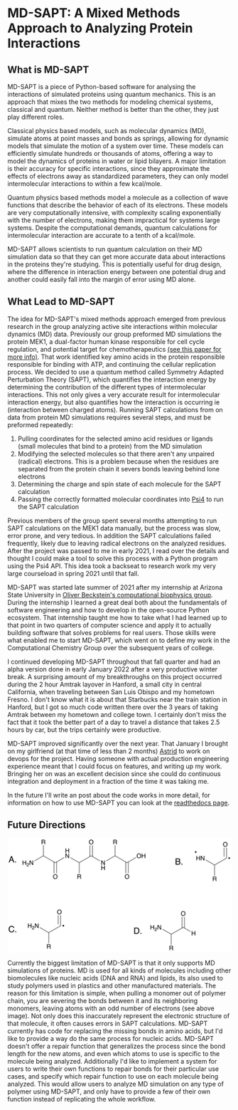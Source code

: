# MD-SAPT: A Mixed Methods Approach to Analyzing Protein Interactions

## What is MD-SAPT

MD-SAPT is a piece of Python-based software for analysing the interactions of simulated proteins using quantum mechanics.
This is an approach that mixes the two methods for modeling chemical systems, classical and quantum.
Neither method is better than the other, they just play different roles.


Classical physics based models, such as molecular dynamics (MD), simulate atoms at point masses and bonds as springs, allowing for dynamic models that simulate the motion of a system over time.
These models can efficiently simulate hundreds or thousands of atoms, offering a way to model the dynamics of proteins in water or lipid bilayers.
A major limitation is their accuracy for specific interactions, since they approximate the effects of electrons away as standardized parameters, they can only model intermolecular interactions to within a few kcal/mole.

Quantum physics based methods model a molecule as a collection of wave functions that describe the behavior of each of its electrons.
These models are very computationally intensive, with complexity scaling exponentially with the number of electrons, making them impractical for systems large systems.
Despite the computational demands, quantum calculations for intermolecular interaction are accurate to a tenth of a kcal/mole.

MD-SAPT allows scientists to run quantum calculation on their MD simulation data so that they can get more accurate data about interactions in the proteins they're studying.
This is potentially useful for drug design, where the difference in interaction energy between one potential drug and another could easily fall into the margin of error using MD alone.

## What Lead to MD-SAPT

The idea for MD-SAPT's mixed methods approach emerged from previous research in the group analyzing active site interactions within molecular dynamics (MD) data.
Previously our group preformed MD simulations the protein MEK1, a dual-factor human kinase responsible for cell cycle regulation, and potential target for chemotherapeutics [(see this paper for more info)](https://pubs.acs.org/doi/10.1021/acs.jcim.8b00989).
That work identified key amino acids in the protein responsible responsible for binding with ATP, and continuing the cellular replication process.
We decided to use a quantum method called Symmetry Adapted Perturbation Theory (SAPT), which quantifies the interaction energy by determining the contribution of the different types of intermolecular interactions.
This not only gives a very accurate result for intermolecular interaction energy, but also quantifies how the interaction is occurring ie (interaction between charged atoms).
Running SAPT calculations from on data from protein MD simulations requires several steps, and must be preformed repeatedly:

1. Pulling coordinates for the selected amino acid residues or ligands (small molecules that bind to a protein) from the MD simulation
2. Modifying the selected molecules so that there aren't any unpaired (radical) electrons. This is a problem because when the residues are separated from the protein chain it severs bonds leaving behind lone electrons
3. Determining the charge and spin state of each molecule for the SAPT calculation
4. Passing the correctly formatted molecular coordinates into [Psi4](psicode.org) to run the SAPT calculation

Previous members of the group spent several months attempting to run SAPT calculations on the MEK1 data manually, but the process was slow, error prone, and very tedious.
In addition the SAPT calculations failed frequently, likely due to leaving radical electrons on the analyzed residues.
After the project was passed to me in early 2021, I read over the details and thought I could make a tool to solve this process with a Python program using the Psi4 API.
This idea took a backseat to research work my very large courseload in spring 2021 until that fall.

MD-SAPT was started late summer of 2021 after my internship at Arizona State University in [Oliver Beckstein's computational biophysics group](https://becksteinlab.physics.asu.edu/).
During the internship I learned a great deal both about the fundamentals of software engineering and how to develop in the open-source Python ecosystem.
That internship taught me how to take what I had learned up to that point in two quarters of computer science and apply it to actually building software that solves problems for real users.
Those skills were what enabled me to start MD-SAPT, which went on to define my work in the Computational Chemistry Group over the subsequent years of college.

I continued developing MD-SAPT throughout that fall quarter and had an alpha version done in early January 2022 after a very productive winter break.
A surprising amount of my breakthroughs on this project occurred during the 2 hour Amtrak layover in Hanford, a small city in central California, when traveling between San Luis Obispo and my hometown Fresno.
I don't know what it is about that Starbucks near the train station in Hanford, but I got so much code written there over the 3 years of taking Amtrak between my hometown and college town.
I certainly don't miss the fact that it took the better part of a day to travel a distance that takes 2.5 hours by car, but the trips certainly were productive.

MD-SAPT improved significantly over the next year.
That January I brought on my girlfriend (at that time of less than 2 months) [Astrid](https://astrid.tech) to work on devops for the project.
Having someone with actual production engineering experience meant that I could focus on features, and writing up my work.
Bringing her on was an excellent decision since she could do continuous integration and deployment in a fraction of the time it was taking me.

In the future I'll write an post about the code works in more detail, for information on how to use MD-SAPT you can look at the [readthedocs page](https://mdsapt.readthedocs.io).

## Future Directions
![An illustration of the MD-SAPT repair process on amino acids. When selected from a chain the residue has radical electrons which are replaced by hydrogen atoms](static/resid_fix_poster.png)

Currently the biggest limitation of MD-SAPT is that it only supports MD simulations of proteins.
MD is used for all kinds of molecules including other biomolecules like nucleic acids (DNA and RNA) and lipids, its also used to study polymers used in plastics and other manufactured materials.
The reason for this limitation is simple, when pulling a monomer out of polymer chain, you are severing the bonds between it and its neighboring monomers, leaving atoms with an odd number of electrons (see above image).
Not only does this inaccurately represent the electronic structure of that molecule, it often causes errors in SAPT calculations.
MD-SAPT currently has code for replacing the missing bonds in amino acids, but I'd like to provide a way do the same process for nucleic acids.
MD-SAPT doesn't offer a repair function that generalizes the process since the bond length for the new atoms, and even which atoms to use is specific to the molecule being analyzed.
Additionally I'd like to implement a system for users to write their own functions to repair bonds for their particular use cases, and specify which repair function to use on each molecule being analyzed.
This would allow users to analyze MD simulation on any type of polymer using MD-SAPT, and only have to provide a few of their own function instead of replicating the whole workflow.

